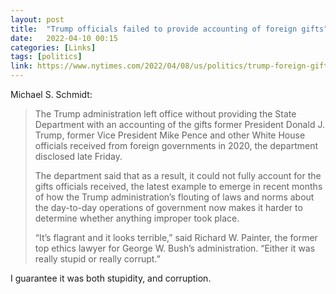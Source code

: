 ```yaml
---
layout: post
title:  "Trump officials failed to provide accounting of foreign gifts"
date:   2022-04-10 00:15
categories: [Links]
tags: [politics]
link: https://www.nytimes.com/2022/04/08/us/politics/trump-foreign-gifts.html
---
```


Michael S. Schmidt:

>The Trump administration left office without providing the State Department with an accounting of the gifts former President Donald J. Trump, former Vice President Mike Pence and other White House officials received from foreign governments in 2020, the department disclosed late Friday.
>
>The department said that as a result, it could not fully account for the gifts officials received, the latest example to emerge in recent months of how the Trump administration’s flouting of laws and norms about the day-to-day operations of government now makes it harder to determine whether anything improper took place.
>
>“It’s flagrant and it looks terrible,” said Richard W. Painter, the former top ethics lawyer for George W. Bush’s administration. “Either it was really stupid or really corrupt.”

I guarantee it was both stupidity, and corruption.
